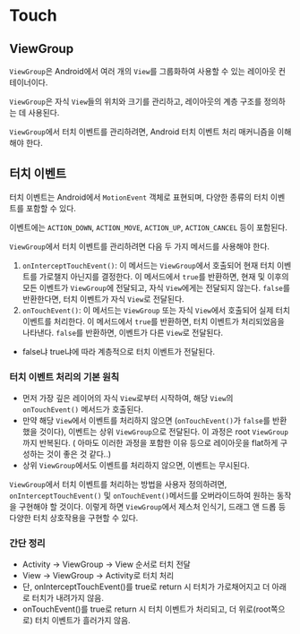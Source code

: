 # Touch

## ViewGroup

`ViewGroup`은 Android에서 여러 개의 `View`를 그룹화하여 사용할 수 있는 레이아웃 컨테이너이다.

`ViewGroup`은 자식 `View`들의 위치와 크기를 관리하고, 레이아웃의 계층 구조를 정의하는 데 사용된다.

`ViewGroup`에서 터치 이벤트를 관리하려면, Android 터치 이벤트 처리 매커니즘을 이해해야 한다.

## 터치 이벤트

터치 이벤트는 Android에서 `MotionEvent` 객체로 표현되며, 다양한 종류의 터치 이벤트를 포함할 수 있다.

이벤트에는 `ACTION_DOWN`, `ACTION_MOVE`, `ACTION_UP`, `ACTION_CANCEL` 등이 포함된다.

`ViewGroup`에서 터치 이벤트를 관리하려면 다음 두 가지 메서드를 사용해야 한다.

1. `onInterceptTouchEvent()`: 이 메서드는 `ViewGroup`에서 호출되어 현재 터치 이벤트를 가로챌지 아닌지를 결정한다. 이 메서드에서 `true`를 반환하면, 현재 및 이후의 모든 이벤트가
   `ViewGroup`에 전달되고, 자식 `View`에게는 전달되지 않는다. `false`를 반환한다면, 터치 이벤트가 자식 `View`로 전달된다.
2. `onTouchEvent()`: 이 메서드는 `ViewGroup` 또는 자식 `View`에서 호출되어 실제 터치 이벤트를 처리한다. 이 메서드에서 `true`를 반환하면, 터치 이벤트가 처리되었음을 나타낸다. `false`를
   반환하면, 이벤트가 다른 `View`로 전달된다.

- false냐 true냐에 따라 계층적으로 터치 이벤트가 전달된다.

### 터치 이벤트 처리의 기본 원칙

- 먼저 가장 깊은 레이어의 자식 `View`로부터 시작하여, 해당 `View`의 `onTouchEvent()` 메서드가 호출된다.
- 만약 해당 `View`에서 이벤트를 처리하지 않으면 (`onTouchEvent()`가 `false`를 반환했을 것이다), 이벤트는 상위 `ViewGroup`으로 전달된다. 이 과정은 root `ViewGroup`까지 반복된다. (
  아마도 이러한 과정을 포함한 이유 등으로 레이아웃을 flat하게 구성하는 것이 좋은 것 같다..)
- 상위 `ViewGroup`에서도 이벤트를 처리하지 않으면, 이벤트는 무시된다.

`ViewGroup`에서 터치 이벤트를 처리하는 방법을 사용자 정의하려면, `onInterceptTouchEvent()` 및 `onTouchEvent()`메서드를 오버라이드하여 원하는 동작을 구현해야 할 것이다. 이렇게
하면 `ViewGroup`에서 제스처 인식기, 드래그 앤 드롭 등 다양한 터치 상호작용을 구현할 수 있다.

### 간단 정리
- Activity -> ViewGroup -> View 순서로 터치 전달
- View -> ViewGroup -> Activity로 터치 처리
- 단, onInterceptTouchEvent()를 true로 return 시 터치가 가로채어지고 더 아래로 터치가 내려가지 않음.
- onTouchEvent()를 true로 return 시 터치 이벤트가 처리되고, 더 위로(root쪽으로) 터치 이벤트가 흘러가지 않음.